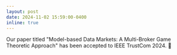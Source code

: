 ```yaml
---
layout: post
date: 2024-11-02 15:59:00-0400
inline: true
---
```


Our paper titled "Model-based Data Markets: A Multi-Broker Game Theoretic Approach" has been accepted to IEEE TrustCom 2024. :dart: